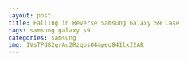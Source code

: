 ```yaml
---
layout: post
title: Falling in Reverse Samsung Galaxy S9 Case
tags: samsung galaxy s9
categories: samsung
img: 1VsTPd82grAu2RzqbsO4mpeq841lxI2AR
---
```

